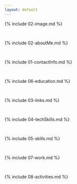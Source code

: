 ```yaml
---
layout: default
---
```


{% include 02-image.md %}

<br>

{% include 02-aboutMe.md %}

<br>

{% include 01-contactInfo.md %}

<br>

{% include 06-education.md %}

<br>

{% include 03-links.md %}

<br>

{% include 04-techSkills.md %}

<br>

{% include 05-skills.md %}

<br>

{% include 07-work.md %}

<br>

{% include 08-activities.md %}

